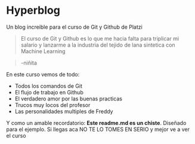 # Hyperblog
Un blog increible para el curso de Git y Github de Platzi
>El curso de Git y Github es lo que me hacia falta para triplicar mi salario y lanzarme a la industria del tejido de lana sintetica con Machine Learning

>-niñita

En este curso vemos de todo: 
* Todos los comandos de Git
* El flujo de trabajo en Github
* El verdadero amor por las buenas practicas
* Trucos muy locos del profesor
* Las personalidades multiples de Freddy

Y como un amable recordatorio: **Este readme.md es un chiste**. Diseñado para el ejemplo. Si llegas aca NO TE LO TOMES EN SERIO y mejor ve a ver el curso